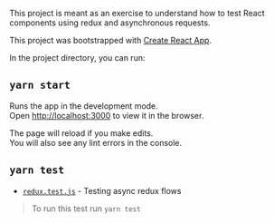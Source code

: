 This project is meant as an exercise to understand how to test React components using redux and asynchronous requests.

This project was bootstrapped with [Create React App](https://github.com/facebook/create-react-app).

In the project directory, you can run:

## `yarn start`

Runs the app in the development mode.<br />
Open [http://localhost:3000](http://localhost:3000) to view it in the browser.

The page will reload if you make edits.<br />
You will also see any lint errors in the console.

## `yarn test`

- [`redux.test.js`](src/redux.test.js) - Testing async redux flows

> To run this test run `yarn test`
